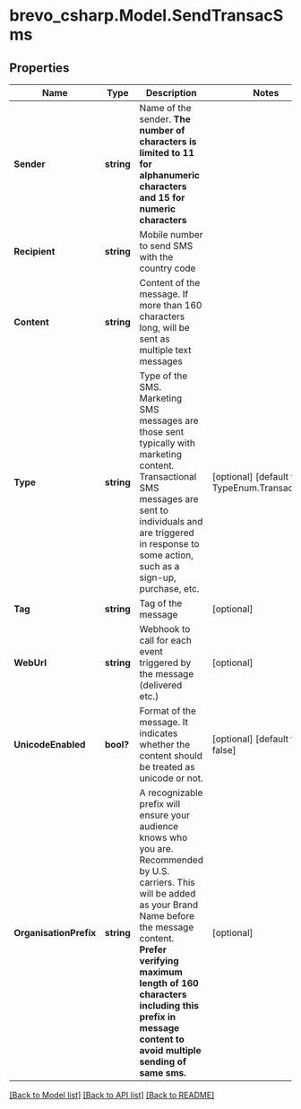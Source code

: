 # brevo_csharp.Model.SendTransacSms
## Properties

Name | Type | Description | Notes
------------ | ------------- | ------------- | -------------
**Sender** | **string** | Name of the sender. **The number of characters is limited to 11 for alphanumeric characters and 15 for numeric characters** | 
**Recipient** | **string** | Mobile number to send SMS with the country code | 
**Content** | **string** | Content of the message. If more than 160 characters long, will be sent as multiple text messages | 
**Type** | **string** | Type of the SMS. Marketing SMS messages are those sent typically with marketing content. Transactional SMS messages are sent to individuals and are triggered in response to some action, such as a sign-up, purchase, etc. | [optional] [default to TypeEnum.Transactional]
**Tag** | **string** | Tag of the message | [optional] 
**WebUrl** | **string** | Webhook to call for each event triggered by the message (delivered etc.) | [optional] 
**UnicodeEnabled** | **bool?** | Format of the message. It indicates whether the content should be treated as unicode or not. | [optional] [default to false]
**OrganisationPrefix** | **string** | A recognizable prefix will ensure your audience knows who you are. Recommended by U.S. carriers. This will be added as your Brand Name before the message content. **Prefer verifying maximum length of 160 characters including this prefix in message content to avoid multiple sending of same sms.** | [optional] 

[[Back to Model list]](../README.md#documentation-for-models) [[Back to API list]](../README.md#documentation-for-api-endpoints) [[Back to README]](../README.md)

